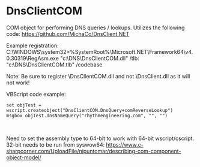 # DnsClientCOM
COM object for performing DNS queries / lookups. Utilizes the following code:
https://github.com/MichaCo/DnsClient.NET
&nbsp;

Example registration:
C:\WINDOWS\system32>%SystemRoot%\Microsoft.NET\Framework64\v4.0.30319\RegAsm.exe "c:\DNS\DnsClientCOM.dll" /tlb: "c:\DNS\DnsClientCOM.tlb" /codebase

Note: Be sure to register \DnsClientCOM.dll and not \DnsClient.dll as it will not work!
&nbsp;

VBScript code example:
```vbscript
set objTest = wscript.createobject("DnsClientCOM.DnsQuery+comReverseLookup")
msgbox objTest.dnsNameQuery("rhythmengineering.com", "", "")
````
&nbsp;

Need to set the assembly type to 64-bit to work with 64-bit wscript/cscript. 32-bit needs to be run from syswow64:
https://www.c-sharpcorner.com/UploadFile/nipuntomar/describing-com-component-object-model/
